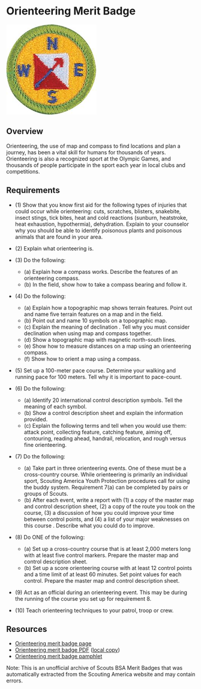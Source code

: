 

# Orienteering Merit Badge

![Orienteering Merit Badge](images/orienteering-merit-badge.jpg)

## Overview



Orienteering, the use of map and compass to find locations and plan a journey, has been a vital skill for humans for thousands of years. Orienteering is also a recognized sport at the Olympic Games, and thousands of people participate in the sport each year in local clubs and competitions.

## Requirements

* (1) Show that you know first aid for the following types of injuries that could occur while orienteering: cuts, scratches, blisters, snakebite, insect stings, tick bites, heat and cold reactions (sunburn, heatstroke, heat exhaustion, hypothermia), dehydration. Explain to your counselor why you should be able to identify poisonous plants and poisonous animals that are found in your area.
* (2) Explain what orienteering is.
* (3) Do the following:
    * (a) Explain how a compass works. Describe the features of an orienteering compass.
    * (b) In the field, show how to take a compass bearing and follow it.


* (4) Do the following:
    * (a) Explain how a topographic map shows terrain features. Point out and name five terrain features on a map and in the field.
    * (b) Point out and name 10 symbols on a topographic map.
    * (c) Explain the meaning of declination .  Tell why you must consider declination when using map and compass together.
    * (d) Show a topographic map with magnetic north-south lines.
    * (e) Show how to measure distances on a map using an orienteering compass.
    * (f) Show how to orient a map using a compass.


* (5) Set up a 100-meter pace course. Determine your walking and running pace for 100 meters. Tell why it is important to pace-count.
* (6) Do the following:
    * (a) Identify 20 international control description symbols. Tell the meaning of each symbol.
    * (b) Show a control description sheet and explain the information provided.
    * (c) Explain the following terms and tell when you would use them: attack point, collecting feature, catching feature, aiming off, contouring, reading ahead, handrail, relocation, and rough versus fine orienteering.


* (7) Do the following:
    * (a) Take part in three orienteering events. One of these must be a cross-country course.   While orienteering is primarily an individual sport, Scouting America Youth Protection procedures call for using the buddy system. Requirement 7(a) can be completed by pairs or groups of Scouts.
    * (b) After each event, write a report with (1) a copy of the master map and control description sheet, (2) a copy of the route you took on the course, (3) a discussion of how you could improve your time between control points, and (4) a list of your major weaknesses on this course . Describe what you could do to improve.


* (8) Do ONE of the following:
    * (a) Set up a cross-country course that is at least 2,000 meters long with at least five control markers. Prepare the master map and control description sheet.
    * (b) Set up a score orienteering course with at least 12 control points and a time limit of at least 60 minutes. Set point values for each control. Prepare the master map and control description sheet.


* (9) Act as an official during an orienteering event. This may be during the running of the course you set up for requirement 8.
* (10) Teach orienteering techniques to your patrol, troop or crew.


## Resources

- [Orienteering merit badge page](https://www.scouting.org/merit-badges/orienteering/)
- [Orienteering merit badge PDF](https://filestore.scouting.org/filestore/Merit_Badge_ReqandRes/Pamphlets/Orienteering_2024.pdf) ([local copy](files/orienteering-merit-badge.pdf))
- [Orienteering merit badge pamphlet](https://www.scoutshop.org/orienteering-merit-badge-pamphlet-662414.html)

Note: This is an unofficial archive of Scouts BSA Merit Badges that was automatically extracted from the Scouting America website and may contain errors.